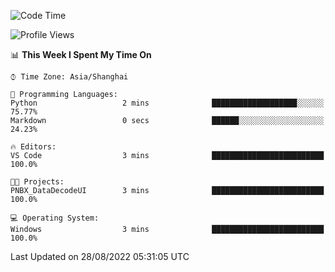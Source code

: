 <!--START_SECTION:waka-->
![Code Time](http://img.shields.io/badge/Code%20Time-192%20hrs%2041%20mins-blue)

![Profile Views](http://img.shields.io/badge/Profile%20Views-25-blue)

📊 **This Week I Spent My Time On** 

```text
⌚︎ Time Zone: Asia/Shanghai

💬 Programming Languages: 
Python                   2 mins              ███████████████████░░░░░░   75.77% 
Markdown                 0 secs              ██████░░░░░░░░░░░░░░░░░░░   24.23%

🔥 Editors: 
VS Code                  3 mins              █████████████████████████   100.0%

🐱‍💻 Projects: 
PNBX_DataDecodeUI        3 mins              █████████████████████████   100.0%

💻 Operating System: 
Windows                  3 mins              █████████████████████████   100.0%

```


 Last Updated on 28/08/2022 05:31:05 UTC
<!--END_SECTION:waka-->